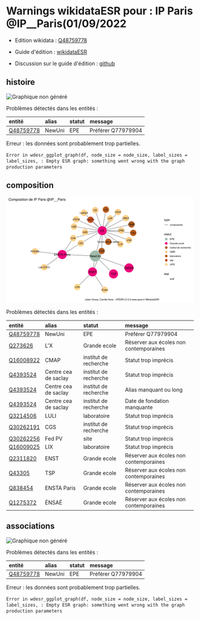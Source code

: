 Warnings wikidataESR pour : IP Paris @IP__Paris(01/09/2022
================

- Edition wikidata : [Q48759778](https://www.wikidata.org/wiki/Q48759778)
- Guide d'édition : [wikidataESR](https://github.com/cpesr/wikidataESR/)

- Discussion sur le guide d'édition : [github](https://github.com/cpesr/wikidataESR/issues)



## histoire 

![Graphique non généré](Q48759778-histoire.png) 

Problèmes détectés dans les entités :

|entité                                               |alias  |statut |message            |
|:----------------------------------------------------|:------|:------|:------------------|
|[Q48759778](https://www.wikidata.org/wiki/Q48759778) |NewUni |EPE    |Préférer Q77979904 |

 


Erreur : les données sont probablement trop partielles.
```
Error in wdesr_ggplot_graph(df, node_size = node_size, label_sizes = label_sizes, : Empty ESR graph: something went wrong with the graph production parameters

``` 



## composition 

![Graphique non généré](Q48759778-composition.png) 

Problèmes détectés dans les entités :

|entité                                               |alias                |statut                |message                                |
|:----------------------------------------------------|:--------------------|:---------------------|:--------------------------------------|
|[Q48759778](https://www.wikidata.org/wiki/Q48759778) |NewUni               |EPE                   |Préférer Q77979904                     |
|[Q273626](https://www.wikidata.org/wiki/Q273626)     |L'X                  |Grande ecole          |Réserver aux écoles non contemporaines |
|[Q16008922](https://www.wikidata.org/wiki/Q16008922) |CMAP                 |institut de recherche |Statut trop imprécis                   |
|[Q4393524](https://www.wikidata.org/wiki/Q4393524)   |Centre cea de saclay |institut de recherche |Statut trop imprécis                   |
|[Q4393524](https://www.wikidata.org/wiki/Q4393524)   |Centre cea de saclay |institut de recherche |Alias manquant ou long                 |
|[Q4393524](https://www.wikidata.org/wiki/Q4393524)   |Centre cea de saclay |institut de recherche |Date de fondation manquante            |
|[Q3214506](https://www.wikidata.org/wiki/Q3214506)   |LULI                 |laboratoire           |Statut trop imprécis                   |
|[Q30262191](https://www.wikidata.org/wiki/Q30262191) |CGS                  |institut de recherche |Statut trop imprécis                   |
|[Q30262256](https://www.wikidata.org/wiki/Q30262256) |Fed PV               |site                  |Statut trop imprécis                   |
|[Q16009025](https://www.wikidata.org/wiki/Q16009025) |LIX                  |laboratoire           |Statut trop imprécis                   |
|[Q2311820](https://www.wikidata.org/wiki/Q2311820)   |ENST                 |Grande ecole          |Réserver aux écoles non contemporaines |
|[Q43305](https://www.wikidata.org/wiki/Q43305)       |TSP                  |Grande ecole          |Réserver aux écoles non contemporaines |
|[Q838454](https://www.wikidata.org/wiki/Q838454)     |ENSTA Paris          |Grande ecole          |Réserver aux écoles non contemporaines |
|[Q1275372](https://www.wikidata.org/wiki/Q1275372)   |ÉNSAÉ                |Grande ecole          |Réserver aux écoles non contemporaines |

 



## associations 

![Graphique non généré](Q48759778-associations.png) 

Problèmes détectés dans les entités :

|entité                                               |alias  |statut |message            |
|:----------------------------------------------------|:------|:------|:------------------|
|[Q48759778](https://www.wikidata.org/wiki/Q48759778) |NewUni |EPE    |Préférer Q77979904 |

 


Erreur : les données sont probablement trop partielles.
```
Error in wdesr_ggplot_graph(df, node_size = node_size, label_sizes = label_sizes, : Empty ESR graph: something went wrong with the graph production parameters

``` 

